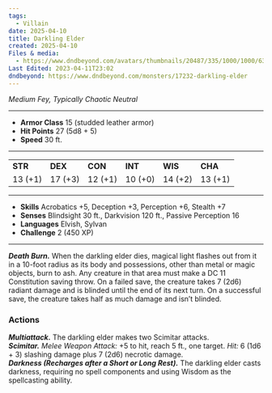```yaml
---
tags:
  - Villain
date: 2025-04-10
title: Darkling Elder
created: 2025-04-10
Files & media:
  - https://www.dndbeyond.com/avatars/thumbnails/20487/335/1000/1000/637677953105014863.jpeg
Last Edited: 2023-04-11T23:02
dndbeyond: https://www.dndbeyond.com/monsters/17232-darkling-elder
---
```








_Medium Fey, Typically Chaotic Neutral_

---

- **Armor Class** 15 (studded leather armor)
- **Hit Points** 27 (5d8 + 5)
- **Speed** 30 ft.

---

|   |   |   |   |   |   |
|---|---|---|---|---|---|
|**STR**|**DEX**|**CON**|**INT**|**WIS**|**CHA**|
|13 (+1)|17 (+3)|12 (+1)|10 (+0)|14 (+2)|13 (+1)|

---

- **Skills** Acrobatics +5, Deception +3, Perception +6, Stealth +7
- **Senses** Blindsight 30 ft., Darkvision 120 ft., Passive Perception 16
- **Languages** Elvish, Sylvan
- **Challenge** 2 (450 XP)

---

_**Death Burn.**_ When the darkling elder dies, magical light flashes out from it in a 10-foot radius as its body and possessions, other than metal or magic objects, burn to ash. Any creature in that area must make a DC 11 Constitution saving throw. On a failed save, the creature takes 7 (2d6) radiant damage and is blinded until the end of its next turn. On a successful save, the creature takes half as much damage and isn’t blinded.

### Actions

_**Multiattack.**_ The darkling elder makes two Scimitar attacks.  
_**Scimitar.** Melee Weapon Attack:_ +5 to hit, reach 5 ft., one target. _Hit:_ 6 (1d6 + 3) slashing damage plus 7 (2d6) necrotic damage.  
_**Darkness (Recharges after a Short or Long Rest).**_ The darkling elder casts darkness, requiring no spell components and using Wisdom as the spellcasting ability.